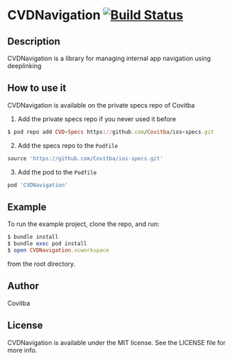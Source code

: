 # CVDNavigation [![Build Status](https://travis-ci.com/Covitba/CVDNavigation.svg?branch=master)](https://travis-ci.com/Covitba/CVDNavigation)

## Description

CVDNavigation is a library for managing internal app navigation using deeplinking

## How to use it

CVDNavigation is available on the private specs repo of Covitba

  1. Add the private specs repo if you never used it before
```ruby
$ pod repo add CVD-Specs https://github.com/Covitba/ios-specs.git
```
  2. Add the specs repo to the `Podfile`
```ruby
source 'https://github.com/Covitba/ios-specs.git'
```
  3. Add the pod to the `Podfile`
```ruby
pod 'CVDNavigation'
```

## Example

To run the example project, clone the repo, and run:
```ruby
$ bundle install
$ bundle exec pod install
$ open CVDNavigation.xcworkspace
```
from the root directory.

## Author

Covitba

## License

CVDNavigation is available under the MIT license. See the LICENSE file for more info.
